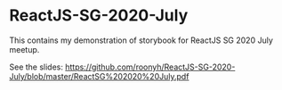 # ReactJS-SG-2020-July

This contains my demonstration of storybook for ReactJS SG 2020 July meetup.

See the slides: https://github.com/roonyh/ReactJS-SG-2020-July/blob/master/ReactSG%202020%20July.pdf
